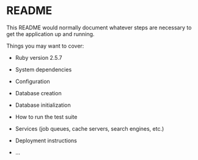 # README

This README would normally document whatever steps are necessary to get the
application up and running.

Things you may want to cover:

* Ruby version
  2.5.7
* System dependencies

* Configuration

* Database creation

* Database initialization

* How to run the test suite

* Services (job queues, cache servers, search engines, etc.)

* Deployment instructions

* ...

